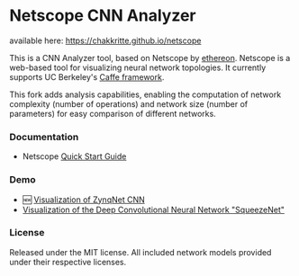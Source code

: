 # Netscope CNN Analyzer

available here: https://chakkritte.github.io/netscope 

This is a CNN Analyzer tool, based on Netscope by [ethereon](https://github.com/ethereon).
Netscope is a web-based tool for visualizing neural network topologies. It currently supports UC Berkeley's [Caffe framework](https://github.com/bvlc/caffe).

This fork adds analysis capabilities, enabling the computation of network complexity (number of operations) and network size (number of parameters) for easy comparison of different networks.

### Documentation
- Netscope [Quick Start Guide](http://dgschwend.github.io/netscope/quickstart.html)

### Demo
- :new: [Visualization of ZynqNet CNN](http://dgschwend.github.io/netscope/#/preset/zynqnet)
- [Visualization of the Deep Convolutional Neural Network "SqueezeNet"](http://dgschwend.github.io/netscope/#/preset/squeezenet)

### License

Released under the MIT license.
All included network models provided under their respective licenses.
